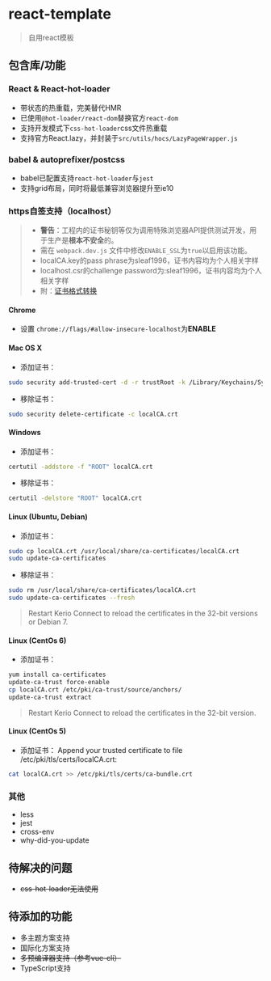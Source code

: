 # react-template
>自用react模板

## 包含库/功能
### React & React-hot-loader
- 带状态的热重载，完美替代HMR
- 已使用`@hot-loader/react-dom`替换官方`react-dom`
- 支持开发模式下`css-hot-loader`css文件热重载
- 支持官方React.lazy，并封装于`src/utils/hocs/LazyPageWrapper.js`

### babel &  autoprefixer/postcss
- babel已配置支持`react-hot-loader`与`jest`
- 支持grid布局，同时将最低兼容浏览器提升至ie10

### https自签支持（localhost）
> - **警告**：工程内的证书秘钥等仅为调用特殊浏览器API提供测试开发，用于生产是**根本不安全**的。
> - 需在 `webpack.dev.js` 文件中修改`ENABLE_SSL`为`true`以启用该功能。
> - localCA.key的pass phrase为sleaf1996，证书内容均为个人相关字样
> - localhost.csr的challenge password为:sleaf1996，证书内容均为个人相关字样
> - 附：[证书格式转换](https://vimsky.com/article/3608.html)
#### Chrome
- 设置 `chrome://flags/#allow-insecure-localhost`为**ENABLE**
#### Mac OS X
- 添加证书： 
```bash
sudo security add-trusted-cert -d -r trustRoot -k /Library/Keychains/System.keychain localCA.crt
```
- 移除证书： 
```bash
sudo security delete-certificate -c localCA.crt
```
#### Windows
- 添加证书： 
```bash
certutil -addstore -f "ROOT" localCA.crt
```
- 移除证书： 
```bash
certutil -delstore "ROOT" localCA.crt
```
#### Linux (Ubuntu, Debian)
- 添加证书：
```bash
sudo cp localCA.crt /usr/local/share/ca-certificates/localCA.crt
sudo update-ca-certificates
```
- 移除证书：
```bash
sudo rm /usr/local/share/ca-certificates/localCA.crt
sudo update-ca-certificates --fresh
```
>Restart Kerio Connect to reload the certificates in the 32-bit versions or Debian 7.
#### Linux (CentOs 6)
- 添加证书：
```bash
yum install ca-certificates
update-ca-trust force-enable
cp localCA.crt /etc/pki/ca-trust/source/anchors/
update-ca-trust extract
```
>Restart Kerio Connect to reload the certificates in the 32-bit version.
#### Linux (CentOs 5)
- 添加证书：
Append your trusted certificate to file /etc/pki/tls/certs/localCA.crt: 
```bash
cat localCA.crt >> /etc/pki/tls/certs/ca-bundle.crt
```

### 其他
- less
- jest
- cross-env
- why-did-you-update

## 待解决的问题
- ~~css-hot-loader无法使用~~

## 待添加的功能
- 多主题方案支持
- 国际化方案支持
- ~~多预编译器支持（参考vue-cli）~~
- TypeScript支持
